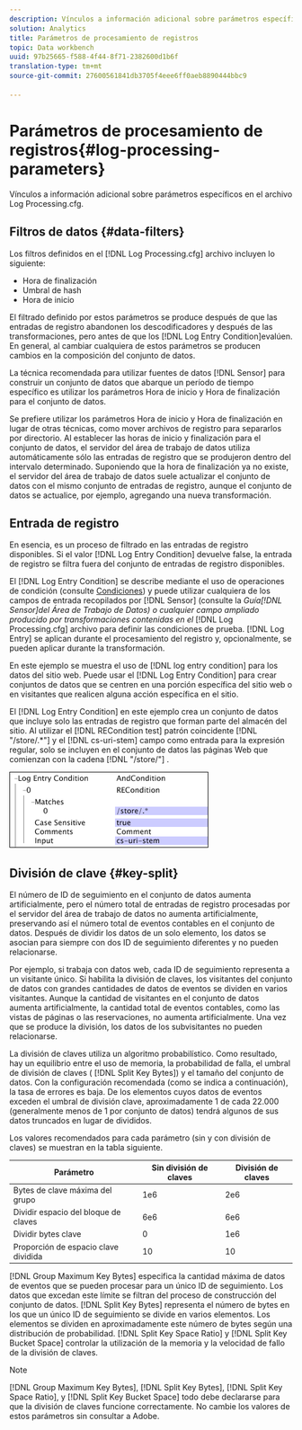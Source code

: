 ```yaml
---
description: Vínculos a información adicional sobre parámetros específicos en el archivo Log Processing.cfg.
solution: Analytics
title: Parámetros de procesamiento de registros
topic: Data workbench
uuid: 97b25665-f588-4f44-8f71-2382600d1b6f
translation-type: tm+mt
source-git-commit: 27600561841db3705f4eee6ff0aeb8890444bbc9

---
```



# Parámetros de procesamiento de registros{#log-processing-parameters}

Vínculos a información adicional sobre parámetros específicos en el archivo Log Processing.cfg.

<!--
c_data_filters.xml
-->

## Filtros de datos {#data-filters}

Los filtros definidos en el [!DNL Log Processing.cfg] archivo incluyen lo siguiente:

* Hora de finalización
* Umbral de hash
* Hora de inicio

El filtrado definido por estos parámetros se produce después de que las entradas de registro abandonen los descodificadores y después de las transformaciones, pero antes de que los [!DNL Log Entry Condition]evalúen. En general, al cambiar cualquiera de estos parámetros se producen cambios en la composición del conjunto de datos.

La técnica recomendada para utilizar fuentes de datos [!DNL Sensor] para construir un conjunto de datos que abarque un período de tiempo específico es utilizar los parámetros Hora de inicio y Hora de finalización para el conjunto de datos.

Se prefiere utilizar los parámetros Hora de inicio y Hora de finalización en lugar de otras técnicas, como mover archivos de registro para separarlos por directorio. Al establecer las horas de inicio y finalización para el conjunto de datos, el servidor del área de trabajo de datos utiliza automáticamente sólo las entradas de registro que se produjeron dentro del intervalo determinado. Suponiendo que la hora de finalización ya no existe, el servidor del área de trabajo de datos suele actualizar el conjunto de datos con el mismo conjunto de entradas de registro, aunque el conjunto de datos se actualice, por ejemplo, agregando una nueva transformación.

<!--
c_log_entry_con.xml
-->

## Entrada de registro

En esencia, es un proceso de filtrado en las entradas de registro disponibles. Si el valor [!DNL Log Entry Condition] devuelve false, la entrada de registro se filtra fuera del conjunto de entradas de registro disponibles.

El [!DNL Log Entry Condition] se describe mediante el uso de operaciones de condición (consulte [Condiciones](../../../home/c-dataset-const-proc/c-conditions/c-abt-cond.md)) y puede utilizar cualquiera de los campos de entrada recopilados por [!DNL Sensor] (consulte la *Guía[!DNL Sensor]del Área de Trabajo de Datos) o cualquier campo ampliado producido por transformaciones contenidas en el* [!DNL Log Processing.cfg] archivo para definir las condiciones de prueba. [!DNL Log Entry] se aplican durante el procesamiento del registro y, opcionalmente, se pueden aplicar durante la transformación.

En este ejemplo se muestra el uso de [!DNL log entry condition] para los datos del sitio web. Puede usar el [!DNL Log Entry Condition] para crear conjuntos de datos que se centren en una porción específica del sitio web o en visitantes que realicen alguna acción específica en el sitio.

El [!DNL Log Entry Condition] en este ejemplo crea un conjunto de datos que incluye solo las entradas de registro que forman parte del almacén del sitio. Al utilizar el [!DNL RECondition test] patrón coincidente [!DNL "/store/.*"] y el [!DNL cs-uri-stem] campo como entrada para la expresión regular, solo se incluyen en el conjunto de datos las páginas Web que comienzan con la cadena [!DNL "/store/"] .

![](assets/cfg_LogProcessing_LogEntryCondition.png)

<!--
c_key_split.xml
-->

## División de clave {#key-split}

El número de ID de seguimiento en el conjunto de datos aumenta artificialmente, pero el número total de entradas de registro procesadas por el servidor del área de trabajo de datos no aumenta artificialmente, preservando así el número total de eventos contables en el conjunto de datos. Después de dividir los datos de un solo elemento, los datos se asocian para siempre con dos ID de seguimiento diferentes y no pueden relacionarse.

Por ejemplo, si trabaja con datos web, cada ID de seguimiento representa a un visitante único. Si habilita la división de claves, los visitantes del conjunto de datos con grandes cantidades de datos de eventos se dividen en varios visitantes. Aunque la cantidad de visitantes en el conjunto de datos aumenta artificialmente, la cantidad total de eventos contables, como las vistas de páginas o las reservaciones, no aumenta artificialmente. Una vez que se produce la división, los datos de los subvisitantes no pueden relacionarse.

La división de claves utiliza un algoritmo probabilístico. Como resultado, hay un equilibrio entre el uso de memoria, la probabilidad de falla, el umbral de división de claves ( [!DNL Split Key Bytes]) y el tamaño del conjunto de datos. Con la configuración recomendada (como se indica a continuación), la tasa de errores es baja. De los elementos cuyos datos de eventos exceden el umbral de división clave, aproximadamente 1 de cada 22.000 (generalmente menos de 1 por conjunto de datos) tendrá algunos de sus datos truncados en lugar de divididos.

Los valores recomendados para cada parámetro (sin y con división de claves) se muestran en la tabla siguiente.

| Parámetro | Sin división de claves | División de claves |
|---|---|---|
| Bytes de clave máxima del grupo | 1e6 | 2e6 |
| Dividir espacio del bloque de claves | 6e6 | 6e6 |
| Dividir bytes clave | 0 | 1e6 |
| Proporción de espacio clave dividida | 10 | 10 |

[!DNL Group Maximum Key Bytes] especifica la cantidad máxima de datos de eventos que se pueden procesar para un único ID de seguimiento. Los datos que excedan este límite se filtran del proceso de construcción del conjunto de datos. [!DNL Split Key Bytes] representa el número de bytes en los que un único ID de seguimiento se divide en varios elementos. Los elementos se dividen en aproximadamente este número de bytes según una distribución de probabilidad. [!DNL Split Key Space Ratio] y [!DNL Split Key Bucket Space] controlar la utilización de la memoria y la velocidad de fallo de la división de claves.

>[!NOTE]
>
>[!DNL Group Maximum Key Bytes], [!DNL Split Key Bytes], [!DNL Split Key Space Ratio], y [!DNL Split Key Bucket Space] todo debe declararse para que la división de claves funcione correctamente. No cambie los valores de estos parámetros sin consultar a Adobe.

